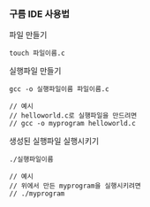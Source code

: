 ### 구름 IDE 사용법

파일 만들기 

```shell
touch 파일이름.c
```



실행파일 만들기

```shell
gcc -o 실행파일이름 파일이름.c

// 예시
// helloworld.c로 실행파일을 만드려면
// gcc -o myprogram helloworld.c
```



생성된 실행파일 실행시키기

```shell
./실행파일이름

// 예시
// 위에서 만든 myprogram을 실행시키려면
// ./myprogram
```